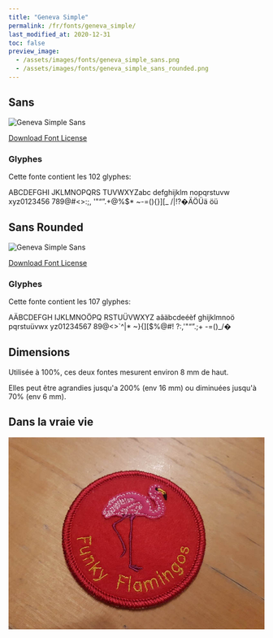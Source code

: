 ```yaml
---
title: "Geneva Simple"
permalink: /fr/fonts/geneva_simple/
last_modified_at: 2020-12-31
toc: false
preview_image:
  - /assets/images/fonts/geneva_simple_sans.png
  - /assets/images/fonts/geneva_simple_sans_rounded.png
---
```

## Sans

![Geneva Simple Sans](/assets/images/fonts/geneva_simple_sans.png)

[Download Font License](https://github.com/inkstitch/inkstitch/tree/main/fonts/geneva_simple/LICENSE)
### Glyphes

Cette fonte contient les 102 glyphes:

	
ABCDEFGHI
JKLMNOPQRS
TUVWXYZabc
defghijklm
nopqrstuvw
xyz0123456
789@#<>:;,
'"“”.+@%$*
~-=(){}][_
/\|!?�ÄÖÜä
öü



## Sans Rounded

![Geneva Simple Sans](/assets/images/fonts/geneva_simple_sans_rounded.png)

[Download Font License](https://github.com/inkstitch/inkstitch/tree/main/fonts/geneva_rounded/LICENSE)

### Glyphes

Cette fonte contient les 107 glyphes:

	
AÄBCDEFGH
IJKLMNOÖPQ
RSTUÜVWXYZ
aâäbcdeéèf
ghijklmnoö
pqrstuüvwx
yz01234567
89@<>`^|\*
~}{][$%@#!
?:,'"“”.;+
-=()_/�

## Dimensions

Utilisée à 100%, ces deux fontes mesurent environ 8 mm de haut.

Elles peut être agrandies jusqu'a 200% (env 16 mm) ou diminuées jusqu'à 70% (env 6 mm).

## Dans la vraie vie

![Geneva ](/assets/images/fonts/geneva.jpg)



